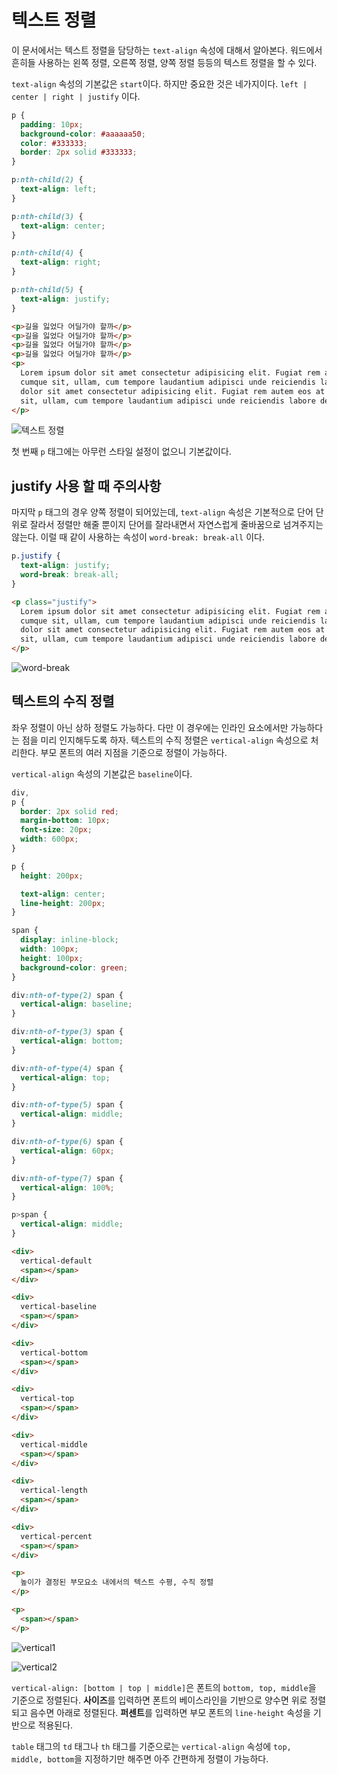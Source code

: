 # 텍스트 정렬
이 문서에서는 텍스트 정렬을 담당하는 `text-align` 속성에 대해서 알아본다. 워드에서 흔히들 사용하는 왼쪽 정렬, 오른쪽 정렬, 양쪽 정렬 등등의 텍스트 정렬을 할 수 있다.

`text-align` 속성의 기본값은 `start`이다. 하지만 중요한 것은 네가지이다. `left | center | right | justify` 이다.

```css
p {
  padding: 10px;
  background-color: #aaaaaa50;
  color: #333333;
  border: 2px solid #333333;
}

p:nth-child(2) {
  text-align: left;
}

p:nth-child(3) {
  text-align: center;
}

p:nth-child(4) {
  text-align: right;
}

p:nth-child(5) {
  text-align: justify;
}
```

```html
<p>길을 잃었다 어딜가야 할까</p>
<p>길을 잃었다 어딜가야 할까</p>
<p>길을 잃었다 어딜가야 할까</p>
<p>길을 잃었다 어딜가야 할까</p>
<p>
  Lorem ipsum dolor sit amet consectetur adipisicing elit. Fugiat rem autem eos at incidunt nobis consequatur eum
  cumque sit, ullam, cum tempore laudantium adipisci unde reiciendis labore deserunt obcaecati animi? Lorem ipsum
  dolor sit amet consectetur adipisicing elit. Fugiat rem autem eos at incidunt nobis consequatur eum cumque
  sit, ullam, cum tempore laudantium adipisci unde reiciendis labore deserunt obcaecati animi?
</p>
```

![텍스트 정렬](https://drive.google.com/uc?export=view&id=17jiyScL3aJ-d8TXZEkmp6l_MXNU-KMPf)

첫 번째 `p` 태그에는 아무런 스타일 설정이 없으니 기본값이다.

## justify 사용 할 때 주의사항
마지막 `p` 태그의 경우 양쪽 정렬이 되어있는데, `text-align` 속성은 기본적으로 단어 단위로 잘라서 정렬만 해줄 뿐이지 단어를 잘라내면서 자연스럽게 줄바꿈으로 넘겨주지는 않는다. 이럴 때 같이 사용하는 속성이 `word-break: break-all` 이다.

```css
p.justify {
  text-align: justify;
  word-break: break-all;
}
```

```html
<p class="justify">
  Lorem ipsum dolor sit amet consectetur adipisicing elit. Fugiat rem autem eos at incidunt nobis consequatur eum
  cumque sit, ullam, cum tempore laudantium adipisci unde reiciendis labore deserunt obcaecati animi? Lorem ipsum
  dolor sit amet consectetur adipisicing elit. Fugiat rem autem eos at incidunt nobis consequatur eum cumque
  sit, ullam, cum tempore laudantium adipisci unde reiciendis labore deserunt obcaecati animi?
</p>
```

![word-break](https://drive.google.com/uc?export=view&id=15p7kYTnrVJ-JIEgqQgDYJe_0SXvkgjFd)

## 텍스트의 수직 정렬
좌우 정렬이 아닌 상하 정렬도 가능하다. 다만 이 경우에는 인라인 요소에서만 가능하다는 점을 미리 인지해두도록 하자. 텍스트의 수직 정렬은 `vertical-align` 속성으로 처리한다. 부모 폰트의 여러 지점을 기준으로 정렬이 가능하다.

`vertical-align` 속성의 기본값은 `baseline`이다.

```css
div,
p {
  border: 2px solid red;
  margin-bottom: 10px;
  font-size: 20px;
  width: 600px;
}

p {
  height: 200px;

  text-align: center;
  line-height: 200px;
}

span {
  display: inline-block;
  width: 100px;
  height: 100px;
  background-color: green;
}

div:nth-of-type(2) span {
  vertical-align: baseline;
}

div:nth-of-type(3) span {
  vertical-align: bottom;
}

div:nth-of-type(4) span {
  vertical-align: top;
}

div:nth-of-type(5) span {
  vertical-align: middle;
}

div:nth-of-type(6) span {
  vertical-align: 60px;
}

div:nth-of-type(7) span {
  vertical-align: 100%;
}

p>span {
  vertical-align: middle;
}
```

```html
<div>
  vertical-default
  <span></span>
</div>

<div>
  vertical-baseline
  <span></span>
</div>

<div>
  vertical-bottom
  <span></span>
</div>

<div>
  vertical-top
  <span></span>
</div>

<div>
  vertical-middle
  <span></span>
</div>

<div>
  vertical-length
  <span></span>
</div>

<div>
  vertical-percent
  <span></span>
</div>

<p>
  높이가 결정된 부모요소 내에서의 텍스트 수평, 수직 정렬
</p>

<p>
  <span></span>
</p>
```

![vertical1](https://drive.google.com/uc?export=view&id=13T3CQqelT4KiU0q5ZlMIRiEK2gXV113b)

![vertical2](https://drive.google.com/uc?export=view&id=1vmaYcld7Rkd4zBM9QW3JDQO51OnOFEId)

`vertical-align: [bottom | top | middle]`은 폰트의 `bottom, top, middle`을 기준으로 정렬된다. **사이즈**를 입력하면 폰트의 베이스라인을 기반으로 양수면 위로 정렬되고 음수면 아래로 정렬된다. **퍼센트**를 입력하면 부모 폰트의 `line-height` 속성을 기반으로 적용된다.

`table` 태그의 `td` 태그나 `th` 태그를 기준으로는 `vertical-align` 속성에 `top, middle, bottom`을 지정하기만 해주면 아주 간편하게 정렬이 가능하다.